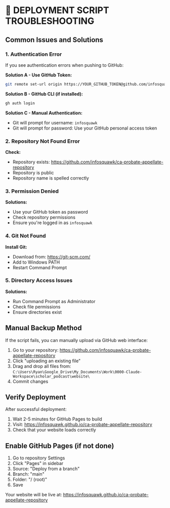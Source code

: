 # 🔧 DEPLOYMENT SCRIPT TROUBLESHOOTING

## Common Issues and Solutions

### 1. **Authentication Error**
If you see authentication errors when pushing to GitHub:

**Solution A - Use GitHub Token:**
```bash
git remote set-url origin https://YOUR_GITHUB_TOKEN@github.com/infosquawk/ca-probate-appellate-repository.git
```

**Solution B - GitHub CLI (if installed):**
```bash
gh auth login
```

**Solution C - Manual Authentication:**
- Git will prompt for username: `infosquawk`
- Git will prompt for password: Use your GitHub personal access token

### 2. **Repository Not Found Error**
**Check:** 
- Repository exists: https://github.com/infosquawk/ca-probate-appellate-repository
- Repository is public
- Repository name is spelled correctly

### 3. **Permission Denied**
**Solutions:**
- Use your GitHub token as password
- Check repository permissions
- Ensure you're logged in as `infosquawk`

### 4. **Git Not Found**
**Install Git:**
- Download from: https://git-scm.com/
- Add to Windows PATH
- Restart Command Prompt

### 5. **Directory Access Issues**
**Solutions:**
- Run Command Prompt as Administrator
- Check file permissions
- Ensure directories exist

## Manual Backup Method

If the script fails, you can manually upload via GitHub web interface:

1. Go to your repository: https://github.com/infosquawk/ca-probate-appellate-repository
2. Click "uploading an existing file"
3. Drag and drop all files from: `C:\Users\Ryan\Google_Drive\My_Documents\Work\0000-Claude-Workspace\scholar_podcast\website\`
4. Commit changes

## Verify Deployment

After successful deployment:
1. Wait 2-5 minutes for GitHub Pages to build
2. Visit: https://infosquawk.github.io/ca-probate-appellate-repository
3. Check that your website loads correctly

## Enable GitHub Pages (if not done)

1. Go to repository Settings
2. Click "Pages" in sidebar
3. Source: "Deploy from a branch"
4. Branch: "main"
5. Folder: "/ (root)"
6. Save

Your website will be live at: https://infosquawk.github.io/ca-probate-appellate-repository
